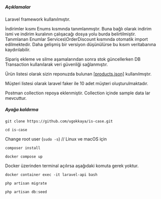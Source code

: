 ##### Açıklamalar

Laravel framework kullanılmıştır.

İndirimler kısmı Enums kısmında tanımlanmıştır. Buna bağlı olarak indirim ismi ve indirim kuralının çalışacağı dosya yolu burda belirtilmiştir. Tanımlanan Enumlar Services\OrderDiscount kısmında otomatik import edilmektedir. Daha gelişmiş bir versiyon düşünülürse bu kısım veritabanına kaydırılabilir.

Sipariş ekleme ve silme aşamalarından sonra stok güncellerken DB Transaction kullanılarak veri güvenliği sağlanmıştır.

Ürün listesi olarak sizin reponuzda bulunan [[products.json]][products] kullanılmıştır.

Müşteri listesi olarak laravel faker ile 10 adet müşteri oluşturulmaktadır.

Postman collection repoya eklenmiştir. Collection içinde sample data lar mevcuttur.

##### Ayağa kaldırma

`git clone https://github.com/ugokkaya/is-case.git
`

`cd is-case
`

Change root user (`sudo -s`) // Linux ve macOS için

`composer install
`

`docker compose up
`

Docker üzerinden terminal açılırsa aşağıdaki komuta gerek yoktur.

`docker container exec -it laravel-api bash
`

`php artisan migrate
`

`php artisan db:seed`




[products]: https://github.com/ugokkaya/is-case/blame/main/database/data/products.json " product.json"
